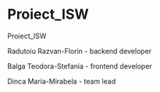 # Proiect_ISW
Proiect_ISW

Radutoiu Razvan-Florin - backend developer

Balga Teodora-Stefania - frontend developer

Dinca Maria-Mirabela - team lead
